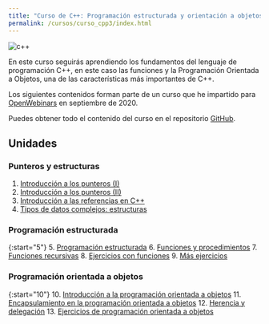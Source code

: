 ```yaml
---
title: "Curso de C++: Programación estructurada y orientación a objetos"
permalink: /cursos/curso_cpp3/index.html
---
```


![c++](img/c++.png)


En este curso seguirás aprendiendo los fundamentos del lenguaje de programación C++, en este caso las funciones y la Programación Orientada a Objetos, una de las características más importantes de C++.

Los siguientes contenidos forman parte de un curso que he impartido para [OpenWebinars](https://openwebinars.net/cursos/cpp-estructurada-poo/) en septiembre de 2020.

Puedes obtener todo el contenido del curso en el repositorio [GitHub](https://github.com/josedom24/curso_cplusplus).


## Unidades

### Punteros y estructuras

1. [Introducción a los punteros (I)](curso/u01)
2. [Introducción a los punteros (II)](curso/u02)
3. [Introducción a las referencias en C++](curso/u03)
4. [Tipos de datos complejos: estructuras](curso/u04)

### Programación estructurada

{:start="5"}
5. [Programación estructurada](curso/u05)
6. [Funciones y procedimientos](curso/u06)
7. [Funciones recursivas](curso/u07)
8. [Ejercicios con funciones](curso/u08)
9. [Más ejercicios](curso/u09)

### Programación orientada a objetos

{:start="10"}
10. [Introducción a la programación orientada a objetos](curso/u10)
11. [Encapsulamiento en la programación orientada a objetos](curso/u11)
12. [Herencia y delegación](curso/u12)
13. [Ejercicios de programación orientada a objetos](curso/u13)
